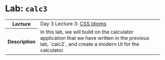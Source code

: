 # Lab: `calc3`

<table>
  <tr>
    <th>Lecture</th>
    <td>Day 3 Lecture 3: <a href="">CSS Idioms</a></td>
  </tr>
  <tr>
    <th>Description</th>
    <td>In this lab, we will build on the calculator application that we have written in the previous lab, `calc2`, and create a modern UI for the calculator.</td>
  </tr>
</table>